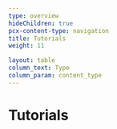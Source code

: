 ```yaml
---
type: overview
hideChildren: true
pcx-content-type: navigation
title: Tutorials
weight: 11

layout: table
column_text: Type
column_param: content_type
---
```


# Tutorials
